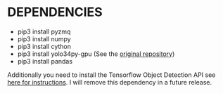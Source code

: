 # DEPENDENCIES
- pip3 install pyzmq
- pip3 install numpy
- pip3 install cython
- pip3 install yolo34py-gpu (See the [original repository](https://github.com/madhawav/YOLO3-4-Py))
- pip3 install pandas

Additionally you need to install the Tensorflow Object Detection API see [here for instructions](https://github.com/tensorflow/models/blob/master/research/object_detection/g3doc/installation.md). I will remove this dependency in a future release.
